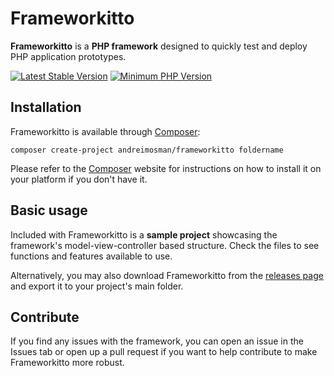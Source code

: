 # Frameworkitto

**Frameworkitto** is a **PHP framework** designed to quickly test and deploy PHP application prototypes.

[![Latest Stable Version](https://img.shields.io/packagist/v/andreimosman/frameworkitto.svg?style=flat-square)](https://packagist.org/packages/andreimosman/frameworkitto)
[![Minimum PHP Version](https://img.shields.io/badge/php-%3E%3D%205.3-8892BF.svg?style=flat-square)](https://php.net/)

## Installation

Frameworkitto is available through [Composer](https://getcomposer.org/):
```
composer create-project andreimosman/frameworkitto foldername
```
Please refer to the [Composer](https://getcomposer.org/) website for instructions on how to install it on your platform if you don't have it.

## Basic usage
Included with Frameworkitto is a **sample project** showcasing the framework's model-view-controller based structure. Check the files to see functions and features available to use.

Alternatively, you may also download Frameworkitto from the [releases page](https://github.com/andreimosman/frameworkitto/releases) and export it to your project's main folder.

## Contribute

If you find any issues with the framework, you can open an issue in the Issues tab or open up a pull request if you want to help contribute to make Frameworkitto more robust.
